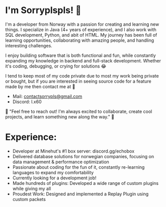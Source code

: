 # I'm Sorryplspls! 👋

I'm a developer from Norway with a passion for creating and learning new things. I specialize in Java (4+ years of experience), and I also work with SQL development, Python, and abit of HTML. My journey has been full of learning opportunities, collaborating with amazing people, and handling interesting challenges.

I enjoy building software that is both functional and fun, while constantly expanding my knowledge in backend and full-stack development. Whether it's coding, debugging, or crying for solutions 😂

I tend to keep most of my code private due to most my work being private or bought, but if you are interested in seeing source code for a feature made by me then contact me at 💬
- Mail: contactsorrypls@gmail.com
- Discord: l.x60

🌟 "Feel free to reach out! I'm always excited to collaborate, create cool projects, and learn something new along the way." 🌟

# Experience:

- Developer at Minehut's #1 box server: discord.gg/echobox
- Delivered database solutions for norwegian companies, focusing on data management & performance optimization
- Passionate about coding for the fun of it, constantly re-learning languages to expand my comfortability
- Currently looking for a development job!
- Made hundreds of plugins: Developed a wide range of custom plugins while giving my all
- Proudest Work: Designed and implemented a Replay Plugin using custom packets
  

<!--
**javaenthusiastt/javaenthusiastt** is a ✨ _special_ ✨ repository because its `README.md` (this file) appears on your GitHub profile.

Here are some ideas to get you started:

- 🔭 I’m currently working on ...
- 🌱 I’m currently learning ...
- 👯 I’m looking to collaborate on ...
- 🤔 I’m looking for help with ...
- 💬 Ask me about ...
- 📫 How to reach me: ...
- 😄 Pronouns: ...
- ⚡ Fun fact: ...
-->
